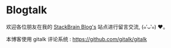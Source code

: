 # Blogtalk



欢迎各位朋友在我的 [StackBrain Blog's](https://blog.stackbrain.uk/) 站点进行留言交流, (๑′ᴗ‵๑) ❤。

本博客使用 gitalk 评论系统 : https://github.com/gitalk/gitalk
